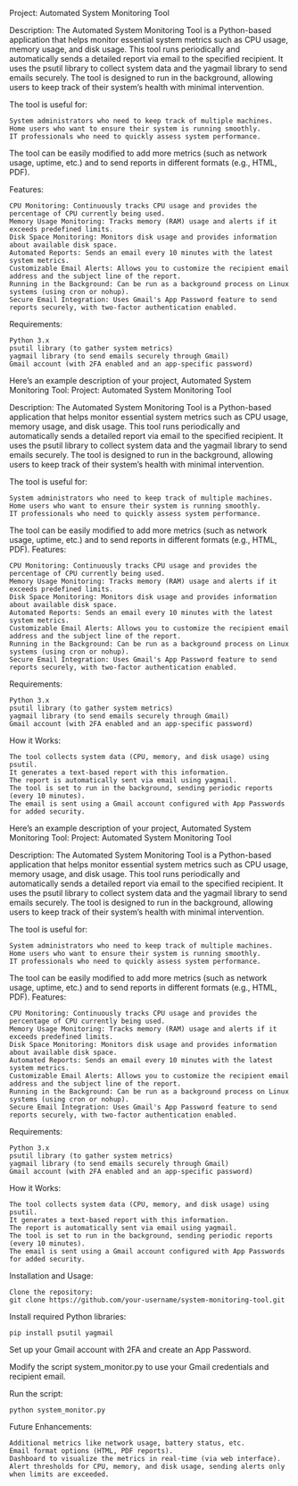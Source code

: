 Project: Automated System Monitoring Tool

Description: The Automated System Monitoring Tool is a Python-based application that helps monitor essential system metrics such as CPU usage, memory usage, and disk usage. This tool runs periodically and automatically sends a detailed report via email to the specified recipient. It uses the psutil library to collect system data and the yagmail library to send emails securely. The tool is designed to run in the background, allowing users to keep track of their system’s health with minimal intervention.

The tool is useful for:

    System administrators who need to keep track of multiple machines.
    Home users who want to ensure their system is running smoothly.
    IT professionals who need to quickly assess system performance.

The tool can be easily modified to add more metrics (such as network usage, uptime, etc.) and to send reports in different formats (e.g., HTML, PDF).

Features:

    CPU Monitoring: Continuously tracks CPU usage and provides the percentage of CPU currently being used.
    Memory Usage Monitoring: Tracks memory (RAM) usage and alerts if it exceeds predefined limits.
    Disk Space Monitoring: Monitors disk usage and provides information about available disk space.
    Automated Reports: Sends an email every 10 minutes with the latest system metrics.
    Customizable Email Alerts: Allows you to customize the recipient email address and the subject line of the report.
    Running in the Background: Can be run as a background process on Linux systems (using cron or nohup).
    Secure Email Integration: Uses Gmail's App Password feature to send reports securely, with two-factor authentication enabled.

Requirements:

    Python 3.x
    psutil library (to gather system metrics)
    yagmail library (to send emails securely through Gmail)
    Gmail account (with 2FA enabled and an app-specific password)

Here’s an example description of your project, Automated System Monitoring Tool:
Project: Automated System Monitoring Tool

Description: The Automated System Monitoring Tool is a Python-based application that helps monitor essential system metrics such as CPU usage, memory usage, and disk usage. This tool runs periodically and automatically sends a detailed report via email to the specified recipient. It uses the psutil library to collect system data and the yagmail library to send emails securely. The tool is designed to run in the background, allowing users to keep track of their system’s health with minimal intervention.

The tool is useful for:

    System administrators who need to keep track of multiple machines.
    Home users who want to ensure their system is running smoothly.
    IT professionals who need to quickly assess system performance.

The tool can be easily modified to add more metrics (such as network usage, uptime, etc.) and to send reports in different formats (e.g., HTML, PDF).
Features:

    CPU Monitoring: Continuously tracks CPU usage and provides the percentage of CPU currently being used.
    Memory Usage Monitoring: Tracks memory (RAM) usage and alerts if it exceeds predefined limits.
    Disk Space Monitoring: Monitors disk usage and provides information about available disk space.
    Automated Reports: Sends an email every 10 minutes with the latest system metrics.
    Customizable Email Alerts: Allows you to customize the recipient email address and the subject line of the report.
    Running in the Background: Can be run as a background process on Linux systems (using cron or nohup).
    Secure Email Integration: Uses Gmail's App Password feature to send reports securely, with two-factor authentication enabled.

Requirements:

    Python 3.x
    psutil library (to gather system metrics)
    yagmail library (to send emails securely through Gmail)
    Gmail account (with 2FA enabled and an app-specific password)

How it Works:

    The tool collects system data (CPU, memory, and disk usage) using psutil.
    It generates a text-based report with this information.
    The report is automatically sent via email using yagmail.
    The tool is set to run in the background, sending periodic reports (every 10 minutes).
    The email is sent using a Gmail account configured with App Passwords for added security.

Here’s an example description of your project, Automated System Monitoring Tool:
Project: Automated System Monitoring Tool

Description: The Automated System Monitoring Tool is a Python-based application that helps monitor essential system metrics such as CPU usage, memory usage, and disk usage. This tool runs periodically and automatically sends a detailed report via email to the specified recipient. It uses the psutil library to collect system data and the yagmail library to send emails securely. The tool is designed to run in the background, allowing users to keep track of their system’s health with minimal intervention.

The tool is useful for:

    System administrators who need to keep track of multiple machines.
    Home users who want to ensure their system is running smoothly.
    IT professionals who need to quickly assess system performance.

The tool can be easily modified to add more metrics (such as network usage, uptime, etc.) and to send reports in different formats (e.g., HTML, PDF).
Features:

    CPU Monitoring: Continuously tracks CPU usage and provides the percentage of CPU currently being used.
    Memory Usage Monitoring: Tracks memory (RAM) usage and alerts if it exceeds predefined limits.
    Disk Space Monitoring: Monitors disk usage and provides information about available disk space.
    Automated Reports: Sends an email every 10 minutes with the latest system metrics.
    Customizable Email Alerts: Allows you to customize the recipient email address and the subject line of the report.
    Running in the Background: Can be run as a background process on Linux systems (using cron or nohup).
    Secure Email Integration: Uses Gmail's App Password feature to send reports securely, with two-factor authentication enabled.

Requirements:

    Python 3.x
    psutil library (to gather system metrics)
    yagmail library (to send emails securely through Gmail)
    Gmail account (with 2FA enabled and an app-specific password)

How it Works:

    The tool collects system data (CPU, memory, and disk usage) using psutil.
    It generates a text-based report with this information.
    The report is automatically sent via email using yagmail.
    The tool is set to run in the background, sending periodic reports (every 10 minutes).
    The email is sent using a Gmail account configured with App Passwords for added security.

Installation and Usage:

    Clone the repository:
    git clone https://github.com/your-username/system-monitoring-tool.git
    
Install required Python libraries:

    pip install psutil yagmail
  
Set up your Gmail account with 2FA and create an App Password.

Modify the script system_monitor.py to use your Gmail credentials and recipient email.

Run the script:

    python system_monitor.py
    
Future Enhancements:

    Additional metrics like network usage, battery status, etc.
    Email format options (HTML, PDF reports).
    Dashboard to visualize the metrics in real-time (via web interface).
    Alert thresholds for CPU, memory, and disk usage, sending alerts only when limits are exceeded.

